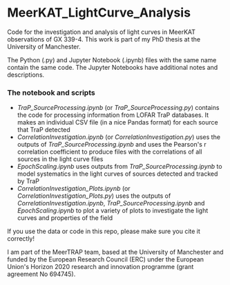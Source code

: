 # MeerKAT_LightCurve_Analysis
Code for the investigation and analysis of light curves in MeerKAT observations of GX 339-4. This work is part of my PhD thesis at the University of Manchester.

The Python (.py) and Jupyter Notebook (.ipynb) files with the same name contain the same code. The Jupyter Notebooks have additional notes and descriptions.

### The notebook and scripts

<ul>
  <li><em>TraP_SourceProcessing.ipynb</em> (or <em>TraP_SourceProcessing.py</em>) contains the code for processing information from LOFAR TraP databases. It makes an individual CSV file (in a nice Pandas format) for each source that TraP detected</li>
  <li><em>CorrelationInvestigation.ipynb</em> (or <em>CorrelationInvestigation.py</em>) uses the outputs of <em>TraP_SourceProcessing.ipynb</em> and uses the Pearson's r correlation coefficient to produce files with the correlations of all sources in the light curve files</li>  
  <li><em>EpochScaling.ipynb</em> uses outputs from <em>TraP_SourceProcessing.ipynb</em> to model systematics in the light curves of sources detected and tracked by TraP</li>
  <li><em>CorrelationInvestigation_Plots.ipynb</em> (or <em>CorrelationInvestigation_Plots.py</em>) uses the outputs of <em>CorrelationInvestigation.ipynb</em>, <em>TraP_SourceProcessing.ipynb</em> and <em>EpochScaling.ipynb</em> to plot a variety of plots to investigate the light curves and properties of the field</li>  
</ul>


If you use the data or code in this repo, please make sure you cite it correctly!

I am part of the MeerTRAP team, based at the University of Manchester and funded by the European Research Council (ERC) under the European Union's Horizon 2020 research and innovation programme (grant agreement No 694745).
